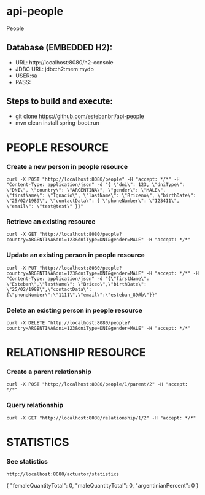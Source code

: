 # api-people
People

## Database (EMBEDDED H2):
- URL: http://localhost:8080/h2-console
- JDBC URL: jdbc:h2:mem:mydb
- USER:sa
- PASS:

## Steps to build and execute:
- git clone https://github.com/estebanbri/api-people
- mvn clean install spring-boot:run

# PEOPLE RESOURCE

### Create a new person in people resource
```
curl -X POST "http://localhost:8080/people" -H "accept: */*" -H "Content-Type: application/json" -d "{ \"dni\": 123, \"dniType\": \"DNI\", \"country\": \"ARGENTINA\", \"gender\": \"MALE\", \"firstName\": \"Ignacio\", \"lastName\": \"Briceno\", \"birthDate\": \"25/02/1989\", \"contactData\": { \"phoneNumber\": \"123411\", \"email\": \"test@test\" }}"
```

### Retrieve an existing resource
```
curl -X GET "http://localhost:8080/people?country=ARGENTINA&dni=123&dniType=DNI&gender=MALE" -H "accept: */*"
```

### Update an existing person in people resource
```
curl -X PUT "http://localhost:8080/people?country=ARGENTINA&dni=123&dniType=DNI&gender=MALE" -H "accept: */*" -H "Content-Type: application/json" -d "{\"firstName\": \"Esteban\",\"lastName\": \"Briceo\",\"birthDate\": \"25/02/1989\",\"contactData\": {\"phoneNumber\":\"1111\",\"email\":\"esteban_89@b\"}}"
```

### Delete an existing person in people resource
```
curl -X DELETE "http://localhost:8080/people?country=ARGENTINA&dni=123&dniType=DNI&gender=MALE" -H "accept: */*"
```

# RELATIONSHIP RESOURCE
### Create a parent relationship
```
curl -X POST "http://localhost:8080/people/1/parent/2" -H "accept: */*"
```

### Query relationship
```
curl -X GET "http://localhost:8080/relationship/1/2" -H "accept: */*"
```

# STATISTICS
### See statistics
```
http://localhost:8080/actuator/statistics
```
{
  "femaleQuantityTotal": 0,
  "maleQuantityTotal": 0,
  "argentinianPercent": 0
}
